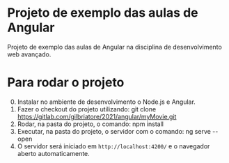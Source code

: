 # Projeto de exemplo das aulas de Angular

Projeto de exemplo das aulas de Angular na disciplina de desenvolvimento web avançado.

# Para rodar o projeto

0. Instalar no ambiente de desenvolvimento o Node.js e Angular.
1. Fazer o checkout do projeto utilizando: git clone https://gitlab.com/gilbriatore/2021/angular/myMovie.git
2. Rodar, na pasta do projeto, o comando: npm install
3. Executar, na pasta do projeto, o servidor com o comando: ng serve --open
4. O servidor será iniciado em `http://localhost:4200/` e o navegador aberto automaticamente.

